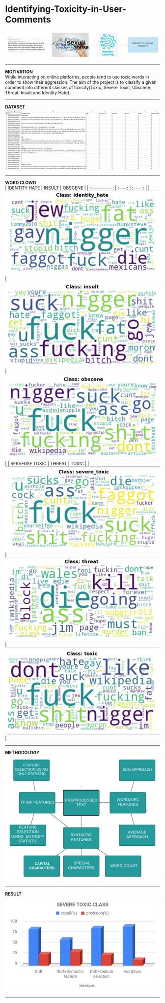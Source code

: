# Identifying-Toxicity-in-User-Comments
![prblemStatementScreen](https://github.com/suman9868/Identifying-Toxicity-in-User-Comments/blob/master/additional%20screens/Problem_Statement.png)
<br />
<hr>

**MOTIVATION**
<br />
While interacting on online platforms, people tend to use toxic words in order to show their aggression. The aim of the project is to classify a given comment into different classes of toxicity(Toxic, Severe Toxic, Obscene, Threat, Insult and Identity Hate)
<hr>

**DATASET**
<br />
![DatasetTrain](https://github.com/suman9868/Identifying-Toxicity-in-User-Comments/blob/master/additional%20screens/Dataset-%20Train.PNG)
<hr>

**WORD CLOWD**
<br />
| IDENTITY HATE | INSULT | OBSCENE |
| :-----------: | :----: | :-----: |
| ![identityHate](https://github.com/suman9868/Identifying-Toxicity-in-User-Comments/blob/master/additional%20screens/wordcloud%20-%20identity_hate.PNG) | ![insult](https://github.com/suman9868/Identifying-Toxicity-in-User-Comments/blob/master/additional%20screens/wordcloud%20-%20insult.PNG) | ![obscene](https://github.com/suman9868/Identifying-Toxicity-in-User-Comments/blob/master/additional%20screens/wordcloud%20-%20obscene.PNG)  |
| SERVERSE TOXIC | THREAT | TOXIC |
| ![toxic](https://github.com/suman9868/Identifying-Toxicity-in-User-Comments/blob/master/additional%20screens/wordcloud%20-%20severe%20toxic.PNG)  | ![threat](https://github.com/suman9868/Identifying-Toxicity-in-User-Comments/blob/master/additional%20screens/wordcloud%20-%20threat.PNG) | ![toxic](https://github.com/suman9868/Identifying-Toxicity-in-User-Comments/blob/master/additional%20screens/wordcloud%20-%20toxic.PNG) |

<hr>

**METHODOLOGY**
<br />
![Methodology](https://github.com/suman9868/Identifying-Toxicity-in-User-Comments/blob/master/additional%20screens/methodology.png)
<hr>

**RESULT**
<br />
![toxicClass](https://github.com/suman9868/Identifying-Toxicity-in-User-Comments/blob/master/additional%20screens/SEVERE%20TOXIC%20CLASS.png)
<hr>
